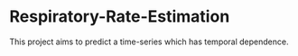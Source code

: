 # Respiratory-Rate-Estimation

This project aims to predict a time-series which has temporal dependence. 
